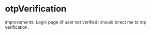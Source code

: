 # otpVerification


improvements:
Login page (if user not verified) should direct me to otp verification.